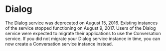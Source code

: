 # Dialog

The [Dialog service][dialog] was deprecated on August 15, 2016. Existing instances of the service stopped functioning on August 9, 2017. Users of the Dialog service were expected to migrate their applications to use the Conversation service. If you did not migrate your Dialog service instance in time, you can now create a Conversation service instance instead.

[dialog]: http://www.ibm.com/watson/developercloud/doc/dialog/